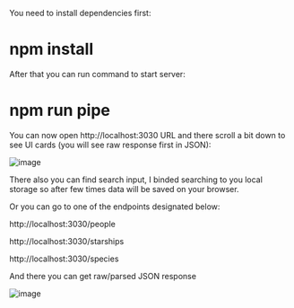 You need to install dependencies first:

# npm install

After that you can run command to start server:

# npm run pipe

You can now open http://localhost:3030 URL and there scroll a bit down to see UI cards (you will see raw response first in JSON):

![image](https://github.com/user-attachments/assets/d1d8a1cd-b441-422a-9ed1-3c97dd657f72)

There also you can find search input, I binded searching to you local storage so after few times data will be saved on your browser.

Or you can go to one of the endpoints designated below:

http://localhost:3030/people

http://localhost:3030/starships

http://localhost:3030/species

And there you can get raw/parsed JSON response 

![image](https://github.com/user-attachments/assets/89c44d52-f482-412b-ab2b-93ec2a739390)
